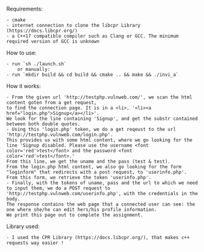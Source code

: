 Requirements:

	- cmake
	- internet connection to clone the libcpr Library (https://docs.libcpr.org/)
	- a C++17 compatible compiler such as Clang or GCC. The minimum required version of GCC is unknown

How to use:

	- run `sh ./launch.sh`
		or manually:
	- run `mkdir build && cd build && cmake .. && make && ./invi_a`

How it works:

	- From the given url 'http://testphp.vulnweb.com/', we scan the html content goten from a get request,
	to find the connection page. It is in a <li>, '<li><a href="login.php">Signup</a></li>'.
	We look for the line containing 'Signup', and get the substr contained between both double quotes.
	- Using this 'login.php' token, we do a get reqeust to the url 'http://testphp.vulnweb.com/login.php'.
	This provides us with some html content, where we go looking for the line 'Signup disabled. Please use the username <font color='red'>test</font> and the password <font color='red'>test</font>.'
	From this line, we get the uname and the pass (test & test).
	From the login.php html content, we also go looking for the form "loginform" that redirects with a post request, to 'userinfo.php'.
	From this form, we retrieve the token 'userinfo.php'.
	- Finally, with the tokens of uname, pass and the url to which we need to input them, we do a POST request to 'http://testphp.vulnweb.com/userinfo.php', with the credentials in the body.
	The response contains the web page that a connected user can see: the one where she/he can edit hers/his profile information.
	We print this page out to complete the assignment.

Library used:

	- I used the CPR Library (https://docs.libcpr.org/), that makes c++ requests way easier !

